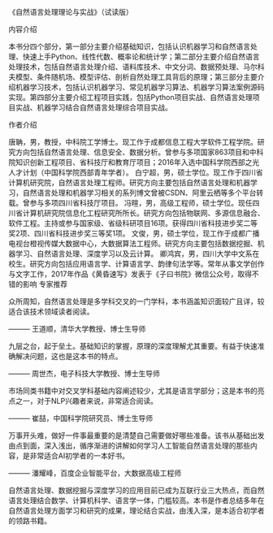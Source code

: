 《自然语言处理理论与实战》（试读版）
 

内容介绍

本书分四个部分，第一部分主要介绍基础知识，包括认识机器学习和自然语言处理、快速上手Python、线性代数、概率论和统计学；第二部分主要介绍自然语言处理技术，包括自然语言处理介绍、语料库技术、中文分词、数据预处理、马尔科夫模型、条件随机场、模型评估、剖析自然处理工具背后的原理；第三部分主要介绍机器学习技术，包括认识机器学习、常见机器学习算法、机器学习算法案例源码实现。第四部分主要介绍工程项目实践，包括Python项目实战、自然语言处理项目实战、机器学习结合自然语言处理综合项目实战。

作者介绍

唐聃，男，教授，中科院工学博士。现工作于成都信息工程大学软件工程学院。研究方向包括自然语言处理、信息安全、数据分析。曾参与多项国家863项目和中科院知识创新工程项目、省科技厅和教育厅项目；2016年入选中国科学院西部之光人才计划（中国科学院西部青年学者）。
白宁超，男，硕士学位。现工作于四川省计算机研究院，自然语言处理工程师。研究方向主要包括自然语言处理和机器学习，自然语言处理和机器学习相关的系列博文曾被CSDN、阿里云栖等多个平台转载。曾参与多项四川省科技厅项目。
冯暄，男，高级工程师，硕士学位。现任四川省计算机研究院信息化工程研究所所长。研究方向包括物联网、多源信息融合、软件工程。主持或参与国家级、省级科研项目16项。获得四川省科技进步奖二等奖2项、四川省科技进步奖三等奖1项。
文俊，男，硕士学位，现工作于成都广播电视台橙视传媒大数据中心，大数据算法工程师。研究方向主要包括数据挖掘、机器学习、自然语言处理、深度学习以及云计算。
卿鸿宾，男，四川大学中文系在校生。研究方向包括应用语言学、计算语言学、韵律句法学等。常年从事文学创作与文字工作，2017年作品《黄昏速写》发表于《子曰书院》微信公众号，取得不错的影响
专家推荐

众所周知，自然语言处理是多学科交叉的一门学科，本书涵盖知识面较广且详，较适合该技术领域读者阅读。

——— 王道顺，清华大学教授、博士生导师


九层之台，起于垒土。基础知识的掌握，原理的深度理解尤其重要。有益于快速准确解决问题，这也是这本书的特点。

——— 周世杰，电子科技大学教授、博士生导师


市场同类书籍中对交叉学科基础内容阐述较少，尤其是语言学部分；这是本书的亮点之一，对于NLP兴趣者来说，非常适合阅读。

——— 崔喆，中国科学院研究员、博士生导师

 

万事开头难，做好一件事最重要的是清楚自己需要做好哪些准备。该书从基础出发由点到面，深入浅出，循序渐进的讲解如何学习人工智能自然语言处理的那些内容，是非常适合AI初学者的一本好书。

——— 潘耀峰，百度企业智能平台，大数据高级工程师



自然语言处理、数据挖掘与深度学习的应用目前已成为互联行业三大热点，而自然语言处理结合数学、计算机科学、语言学一体，门槛较高。本书是作者总结多年在自然语言处理方面学习和研究的成果，理论结合实战，由浅入深，是本适合初学者的领路书籍。


